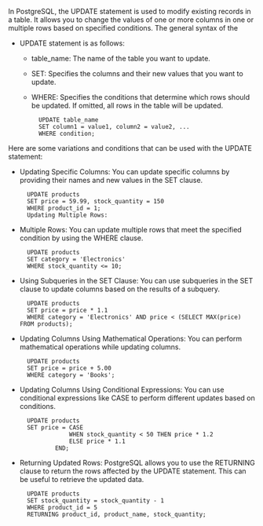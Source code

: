 In PostgreSQL, the UPDATE statement is used to modify existing records in a table. It allows you to change the values of one or more columns in one or multiple rows based on specified conditions. The general syntax of the 

- UPDATE statement is as follows:
    - table_name: The name of the table you want to update.
    - SET: Specifies the columns and their new values that you want to update.
    - WHERE: Specifies the conditions that determine which rows should be updated. If omitted, all rows in the table will be updated.

            UPDATE table_name
            SET column1 = value1, column2 = value2, ...
            WHERE condition;


Here are some variations and conditions that can be used with the UPDATE statement:

- Updating Specific Columns: You can update specific columns by providing their names and new values in the SET clause. 

        UPDATE products
        SET price = 59.99, stock_quantity = 150
        WHERE product_id = 1;
        Updating Multiple Rows:

- Multiple Rows: You can update multiple rows that meet the specified condition by using the WHERE clause.

        UPDATE products
        SET category = 'Electronics'
        WHERE stock_quantity <= 10;

- Using Subqueries in the SET Clause: You can use subqueries in the SET clause to update columns based on the results of a subquery. 

        UPDATE products
        SET price = price * 1.1
        WHERE category = 'Electronics' AND price < (SELECT MAX(price) FROM products);
- Updating Columns Using Mathematical Operations: You can perform mathematical operations while updating columns. 

        UPDATE products
        SET price = price + 5.00
        WHERE category = 'Books';

- Updating Columns Using Conditional Expressions: You can use conditional expressions like CASE to perform different updates based on conditions. 

        UPDATE products
        SET price = CASE
                    WHEN stock_quantity < 50 THEN price * 1.2
                    ELSE price * 1.1
                END;

- Returning Updated Rows: PostgreSQL allows you to use the RETURNING clause to return the rows affected by the UPDATE statement. This can be useful to retrieve the updated data. 

        UPDATE products
        SET stock_quantity = stock_quantity - 1
        WHERE product_id = 5
        RETURNING product_id, product_name, stock_quantity;
